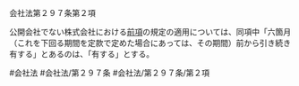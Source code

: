 会社法第２９７条第２項

公開会社でない株式会社における[前項](会社法＿＿＿＿第２９７条第１項)の規定の適用については、同項中「六箇月（これを下回る期間を定款で定めた場合にあっては、その期間）前から引き続き有する」とあるのは、「有する」とする。

#会社法
#会社法/第２９７条
#会社法/第２９７条/第２項
